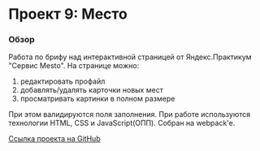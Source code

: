# Проект 9: Место

### Обзор
Работа по брифу над интерактивной страницей от Яндекс.Практикум "Сервис Mesto".
На странице можно: 
1. редактировать профайл
2. добавлять/удалять карточки новых мест
3. просматривать картинки в полном размере

При этом валидируются поля заполнения.
При работе используются технологии HTML, CSS и JavaScript(ОПП). Собран на webpack'e.

[Ссылка проекта на GitHub](https://maiself0.github.io/mesto/index.html)